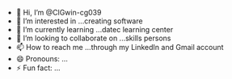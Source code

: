 - 👋 Hi, I’m @ClGwin-cg039
- 👀 I’m interested in ...creating software 
- 🌱 I’m currently learning ...datec learning center 
- 💞️ I’m looking to collaborate on ...skills persons 
- 📫 How to reach me ...through my LinkedIn and Gmail account 
- 😄 Pronouns: ...
- ⚡ Fun fact: ...

<!---
ClGwin-cg039/ClGwin-cg039 is a ✨ special ✨ repository because its `README.md` (this file) appears on your GitHub profile.
You can click the Preview link to take a look at your changes.
--->
